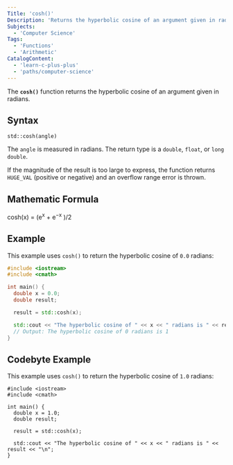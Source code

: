 ```yaml
---
Title: 'cosh()'
Description: 'Returns the hyperbolic cosine of an argument given in radians.'
Subjects:
  - 'Computer Science'
Tags:
  - 'Functions'
  - 'Arithmetic'
CatalogContent:
  - 'learn-c-plus-plus'
  - 'paths/computer-science'
---
```


The **`cosh()`** function returns the hyperbolic cosine of an argument given in radians.

## Syntax

```pseudo
std::cosh(angle)
```

The `angle` is measured in radians.
The return type is a `double`, `float`, or `long double`.

If the magnitude of the result is too large to express, the function returns `HUGE_VAL` (positive or negative) and an overflow range error is thrown.

## Mathematic Formula

cosh(x) = (e<sup>x</sup> + e<sup>−x</sup> )/2

## Example

This example uses `cosh()` to return the hyperbolic cosine of `0.0` radians:

```cpp
#include <iostream>
#include <cmath>

int main() {
  double x = 0.0;
  double result;

  result = std::cosh(x);

  std::cout << "The hyperbolic cosine of " << x << " radians is " << result << "\n";
  // Output: The hyperbolic cosine of 0 radians is 1
}
```

## Codebyte Example

This example uses `cosh()` to return the hyperbolic cosine of `1.0` radians:

```codebyte/cpp
#include <iostream>
#include <cmath>

int main() {
  double x = 1.0;
  double result;

  result = std::cosh(x);

  std::cout << "The hyperbolic cosine of " << x << " radians is " << result << "\n";
}
```

